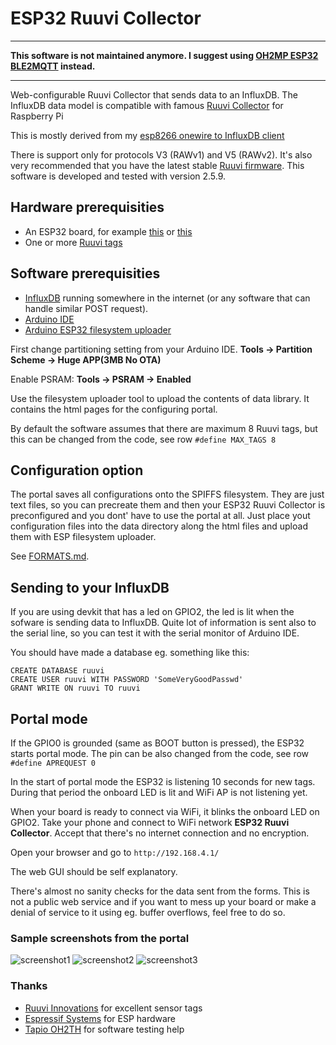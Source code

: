 # ESP32 Ruuvi Collector

-----------

__This software is not maintained anymore. I suggest using [OH2MP ESP32 BLE2MQTT](https://github.com/oh2mp/esp32_ble2mqtt) instead.__

-----------

Web-configurable Ruuvi Collector that sends data to an InfluxDB. The InfluxDB data model is compatible 
with famous [Ruuvi Collector](https://github.com/Scrin/RuuviCollector) for Raspberry Pi

This is mostly derived from my [esp8266 onewire to InfluxDB client](https://github.com/oh2mp/esp_1wire_influxdb)

There is support only for protocols V3 (RAWv1) and V5 (RAWv2). It's also very recommended that you have
the latest stable [Ruuvi firmware](https://lab.ruuvi.com/dfu/). This software is developed and tested with 
version 2.5.9.

## Hardware prerequisities
- An ESP32 board, for example [this](https://www.banggood.com/30Pin-ESP32-Development-Board-WiFibluetooth-Ultra-Low-Power-Consumption-Dual-Cores-ESP-32-ESP-32S-Board-p-1461896.html?p=6H24052869562201510Z)
or [this](https://www.banggood.com/Geekcreit-ESP32-WiFibluetooth-Development-Board-Ultra-Low-Power-Consumption-Dual-Cores-Unsoldered-p-1214159.html?p=6H24052869562201510Z)
- One or more [Ruuvi tags](https://ruuvi.com/)

## Software prerequisities
- [InfluxDB](https://www.influxdata.com/) running somewhere in the internet
(or any software that can handle similar POST request).
- [Arduino IDE](https://www.arduino.cc/en/main/software)
- [Arduino ESP32 filesystem uploader](https://github.com/me-no-dev/arduino-esp32fs-plugin/)

First change partitioning setting from your Arduino IDE. **Tools -> Partition Scheme -> Huge APP(3MB No OTA)**

Enable PSRAM: **Tools -> PSRAM -> Enabled**

Use the filesystem uploader tool to upload the contents of data library. It contains the html pages for
the configuring portal.

By default the software assumes that there are maximum 8 Ruuvi tags, but this can be changed from the code,
see row `#define MAX_TAGS 8`

## Configuration option

The portal saves all configurations onto the SPIFFS filesystem. They are just text files, so you can
precreate them and then your ESP32 Ruuvi Collector is preconfigured and you dont' have to use the portal
at all. Just place yout configuration files into the data directory along the html files and 
upload them with ESP filesystem uploader.

See [FORMATS.md](FORMATS.md).

## Sending to your InfluxDB

If you are using devkit that has a led on GPIO2, the led is lit when the sofware is sending data to InfluxDB. 
Quite lot of information is sent also to the serial line, so you can test it with the serial monitor of 
Arduino IDE.

You should have made a database eg. something like this:

```
CREATE DATABASE ruuvi
CREATE USER ruuvi WITH PASSWORD 'SomeVeryGoodPasswd'
GRANT WRITE ON ruuvi TO ruuvi

```

## Portal mode

If the GPIO0 is grounded (same as BOOT button is pressed), the ESP32 starts portal mode.
The pin can be also changed from the code, see row `#define APREQUEST 0`

In the start of portal mode the ESP32 is listening 10 seconds for new tags. During that period
the onboard LED is lit and WiFi AP is not listening yet.

When your board is ready to connect via WiFi, it blinks the onboard LED on GPIO2. Take your phone and connect to 
WiFi network **ESP32 Ruuvi Collector**. Accept that there's no internet connection and no encryption.

Open your browser and go to `http://192.168.4.1/`

The web GUI should be self explanatory.

There's almost no sanity checks for the data sent from the forms. This is not a public web service and if you
want to mess up your board or make a denial of service to it using eg. buffer overflows, feel free to do so.

### Sample screenshots from the portal
![screenshot1](s/screenshot1.jpg)
![screenshot2](s/screenshot2.jpg)
![screenshot3](s/screenshot3.jpg)

### Thanks

- [Ruuvi Innovations](https://ruuvi.com/) for excellent sensor tags
- [Espressif Systems](https://www.espressif.com/) for ESP hardware
- [Tapio OH2TH](https://github.com/oh2th) for software testing help


